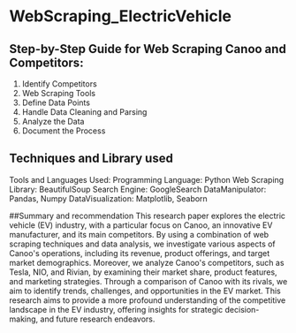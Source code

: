 # WebScraping_ElectricVehicle

## Step-by-Step Guide for Web Scraping Canoo and Competitors:
1. Identify Competitors
2.  Web Scraping Tools
3. Define Data Points
4. Handle Data Cleaning and Parsing
5. Analyze the Data
6. Document the Process

## Techniques and Library used
Tools and Languages Used:
Programming Language: Python
Web Scraping Library: BeautifulSoup
Search Engine: GoogleSearch
DataManipulator: Pandas, Numpy
DataVisualization: Matplotlib, Seaborn


##Summary and recommendation
This research paper explores the electric vehicle (EV) industry, with a particular focus on Canoo, an innovative EV manufacturer, and its main competitors. By using a combination of web scraping techniques and data analysis, we investigate various aspects of Canoo's operations, including its revenue, product offerings, and target market demographics. Moreover, we analyze Canoo's competitors, such as Tesla, NIO, and Rivian, by examining their market share, product features, and marketing strategies. Through a comparison of Canoo with its rivals, we aim to identify trends, challenges, and opportunities in the EV market. This research aims to provide a more profound understanding of the competitive landscape in the EV industry, offering insights for strategic decision-making, and future research endeavors.
